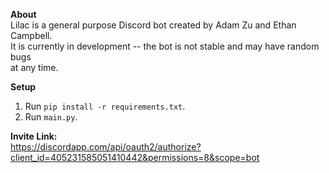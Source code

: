 **About**  
Lilac is a general purpose Discord bot created by Adam Zu and Ethan Campbell.  
It is currently in development -- the bot is not stable and may have random bugs  
at any time.  
  
**Setup**  
1. Run `pip install -r requirements.txt`.  
2. Run `main.py`.  
  
**Invite Link:**  
https://discordapp.com/api/oauth2/authorize?client_id=405231585051410442&permissions=8&scope=bot  